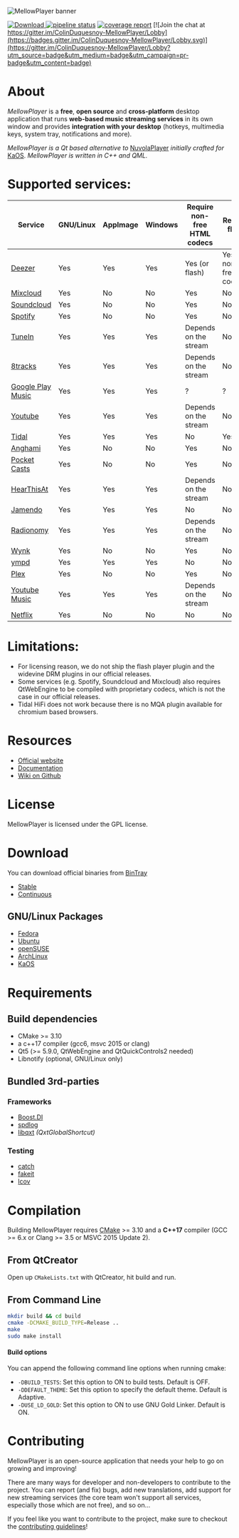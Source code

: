 ![MellowPlayer banner](docs/_static/banner.png)

[ ![Download](https://api.bintray.com/packages/colinduquesnoy/MellowPlayer/Stable/images/download.svg) ](https://bintray.com/colinduquesnoy/MellowPlayer/Stable/_latestVersion)
[![pipeline status](https://gitlab.com/ColinDuquesnoy/MellowPlayer/badges/master/pipeline.svg)](https://gitlab.com/ColinDuquesnoy/MellowPlayer/commits/master)
[![coverage report](https://gitlab.com/ColinDuquesnoy/MellowPlayer/badges/master/coverage.svg)](https://gitlab.com/ColinDuquesnoy/MellowPlayer/commits/master)
[![Join the chat at https://gitter.im/ColinDuquesnoy-MellowPlayer/Lobby](https://badges.gitter.im/ColinDuquesnoy-MellowPlayer/Lobby.svg)](https://gitter.im/ColinDuquesnoy-MellowPlayer/Lobby?utm_source=badge&utm_medium=badge&utm_campaign=pr-badge&utm_content=badge)

# About

*MellowPlayer* is a **free**, **open source** and **cross-platform** desktop application
that runs **web-based music streaming services** in its own window and
provides **integration with your desktop** (hotkeys, multimedia keys, system tray,
notifications and more).

*MellowPlayer is a Qt based alternative to* [NuvolaPlayer](https://tiliado.eu/nuvolaplayer/)
*initially crafted for* [KaOS](http://kaosx.us/). *MellowPlayer is written in C++ and QML.*

# Supported services:

| Service                                                   | GNU/Linux | AppImage | Windows | Require non-free HTML codecs | Require  flash           | Require  drm |
|-----------------------------------------------------------|-----------|----------|---------|------------------------------|--------------------------|--------------|
| [Deezer](http://deezer.com)                               | Yes       | Yes      | Yes     | Yes (or flash)               | Yes (or non-free codecs) | No           |
| [Mixcloud](http://mixcloud.com)                           | Yes       | No       | No      | Yes                          | No                       | No           |
| [Soundcloud](http://soundcloud.com)                       | Yes       | No       | No      | Yes                          | No                       | No           |
| [Spotify](http://spotify.com)                             | Yes       | No       | No      | Yes                          | No                       | Yes          |
| [TuneIn](http://tunein.com/)                              | Yes       | Yes      | Yes     | Depends on the stream        | No                       | No           |
| [8tracks](http://8tracks.com/)                            | Yes       | Yes      | Yes     | Depends on the stream        | No                       | No           |
| [Google Play Music](https://play.google.com/music/listen) | Yes       | Yes      | Yes     | ?                            | ?                        | ?            |
| [Youtube](https://youtube.com/)                           | Yes       | Yes      | Yes     | Depends on the stream        | No                       | No           |
| [Tidal](https://listen.tidal.com/)                        | Yes       | Yes      | Yes     | No                           | Yes                      | No           |
| [Anghami](https://www.anghami.com/)                       | Yes       | No       | No      | Yes                          | No                       | No           |
| [Pocket Casts](https://play.pocketcasts.com/)             | Yes       | No       | No      | Yes                          | No                       | No           |
| [HearThisAt](https://hearthis.at/)                        | Yes       | Yes      | Yes     | Depends on the stream        | No                       | No           |
| [Jamendo](https://www.jamendo.com/start)                  | Yes       | Yes      | Yes     | No                           | No                       | No           |
| [Radionomy](https://www.radionomy.com/)                   | Yes       | Yes      | Yes     | Depends on the stream        | No                       | No           |
| [Wynk](https://www.wynk.in/music)                         | Yes       | No       | No      | Yes                          | No                       | No           |
| [ympd](https://github.com/notandy/ympd)                   | Yes       | Yes      | Yes     | No                           | No                       | No           |
| [Plex](https://www.plex.tv/)                              | Yes       | No       | No      | Yes                          | No                       | ?            |
| [Youtube Music](https://music.youtube.com/)               | Yes       | Yes      | Yes     | Depends on the stream        | No                       | No           |
| [Netflix](https://www.netflix.com)                        | Yes       | No       | No      | No                           | No                       | Yes          |

# Limitations:

- For licensing reason, we do not ship the flash player plugin and the widevine DRM plugins in our official releases.
- Some services (e.g. Spotify, Soundcloud and Mixcloud) also requires QtWebEngine to be compiled with proprietary codecs, which is not the case in our official releases.
- Tidal HiFi does not work because there is no MQA plugin available for chromium based browsers.

# Resources

- [Official website](https://colinduquesnoy.gitlab.io/MellowPlayer)
- [Documentation](http://mellowplayer.readthedocs.org/en/latest/)
- [Wiki on Github](https://gitlab.com/ColinDuquesnoy/MellowPlayer/wikis/home)

# License

MellowPlayer is licensed under the GPL license.

# Download

You can download official binaries from [BinTray](https://bintray.com/colinduquesnoy/MellowPlayer)

- [Stable](https://bintray.com/colinduquesnoy/MellowPlayer/Stable/_latestVersion)
- [Continuous](https://bintray.com/colinduquesnoy/MellowPlayer/Continuous/_latestVersion)



## GNU/Linux Packages

- [Fedora](http://mellowplayer.readthedocs.io/en/latest/users/install.html#fedora)
- [Ubuntu](http://mellowplayer.readthedocs.io/en/latest/users/install.html#ubuntu-17-10)
- [openSUSE](http://mellowplayer.readthedocs.io/en/latest/users/install.html#opensuse-tumbleweed)
- [ArchLinux](http://mellowplayer.readthedocs.io/en/latest/users/install.html#archlinux)
- [KaOS](http://mellowplayer.readthedocs.io/en/latest/users/install.html#kaos)

# Requirements

## Build dependencies

- CMake >= 3.10
- a c++17 compiler (gcc6, msvc 2015 or clang)
- Qt5 (>= 5.9.0, QtWebEngine and QtQuickControls2 needed)
- Libnotify (optional, GNU/Linux only)

## Bundled 3rd-parties

### Frameworks

- [Boost.DI](http://boost-experimental.github.io/di/)
- [spdlog](https://github.com/gabime/spdlog)
- [libqxt](https://bitbucket.org/libqxt/libqxt/wiki/Home) *(QxtGlobalShortcut)*

### Testing

- [catch](https://github.com/philsquared/Catch)
- [fakeit](https://github.com/eranpeer/FakeIt)
- [lcov](https://github.com/linux-test-project/lcov)

# Compilation

Building MellowPlayer requires [CMake](https://cmake.org/) >= 3.10 and a **C++17** compiler (GCC >= 6.x or Clang >= 3.5 or MSVC 2015 Update 2).

## From QtCreator

Open up `CMakeLists.txt` with QtCreator, hit build and run.

## From Command Line

```bash
mkdir build && cd build
cmake -DCMAKE_BUILD_TYPE=Release ..
make
sudo make install
```

#### Build options

You can append the following command line options when running cmake:

- ``-DBUILD_TESTS``: Set this option to ON to build tests. Default is OFF.
- ``-DDEFAULT_THEME``: Set this option to specify the default theme. Default is Adaptive.
- ``-DUSE_LD_GOLD``: Set this option to ON to use GNU Gold Linker. Default is ON.


# Contributing

MellowPlayer is an open-source application that needs your help to go on growing and improving!

There are many ways for developer and non-developers to contribute to the project. You can report (and fix) bugs, add new translations, add support for new streaming services (the core team won't support all services, especially those which are not free), and so on...

If you feel like you want to contribute to the project, make sure to checkout the [contributing guidelines](https://gitlab.com/ColinDuquesnoy/MellowPlayer/blob/master/CONTRIBUTING.md)!

